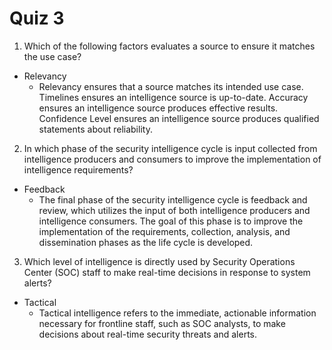 # Quiz 3

1. Which of the following factors evaluates a source to ensure it matches the use case?
- Relevancy
  - Relevancy ensures that a source matches its intended use case. Timelines ensures an intelligence source is up-to-date. Accuracy ensures an intelligence source produces effective results. Confidence Level ensures an intelligence source produces qualified statements about reliability.

2. In which phase of the security intelligence cycle is input collected from intelligence producers and consumers to improve the implementation of intelligence requirements?
- Feedback
  - The final phase of the security intelligence cycle is feedback and review, which utilizes the input of both intelligence producers and intelligence consumers. The goal of this phase is to improve the implementation of the requirements, collection, analysis, and dissemination phases as the life cycle is developed.

3. Which level of intelligence is directly used by Security Operations Center (SOC) staff to make real-time decisions in response to system alerts?
- Tactical
  - Tactical intelligence refers to the immediate, actionable information necessary for frontline staff, such as SOC analysts, to make decisions about real-time security threats and alerts.
